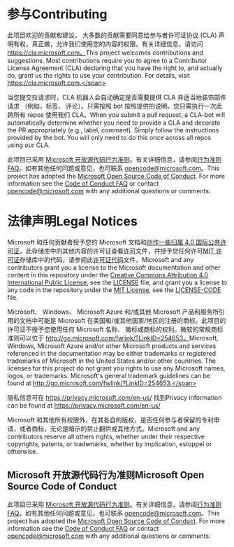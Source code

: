 # <a name="contributing"></a><span data-ttu-id="46d58-101">参与</span><span class="sxs-lookup"><span data-stu-id="46d58-101">Contributing</span></span>

<span data-ttu-id="46d58-p101">此项目欢迎的贡献和建议。 大多数的贡献需要同意给参与者许可证协议 (CLA) 声明有权，真正做，允许我们使用您的内容的权限。有关详细信息，请访问 https://cla.microsoft.com。</span><span class="sxs-lookup"><span data-stu-id="46d58-p101">This project welcomes contributions and suggestions.  Most contributions require you to agree to a Contributor License Agreement (CLA) declaring that you have the right to, and actually do, grant us the rights to use your contribution. For details, visit https://cla.microsoft.com.</span></span>

<span data-ttu-id="46d58-p102">当您提交拉请求时，CLA 机器人会自动确定是否需要提供 CLA 并适当地装饰部件请求 （例如，标签、 评论）。只需按照 bot 按照提供的说明。您只需执行一次此跨所有 repos 使用我们 CLA。</span><span class="sxs-lookup"><span data-stu-id="46d58-p102">When you submit a pull request, a CLA-bot will automatically determine whether you need to provide a CLA and decorate the PR appropriately (e.g., label, comment). Simply follow the instructions provided by the bot. You will only need to do this once across all repos using our CLA.</span></span>

<span data-ttu-id="46d58-p103">此项目已采用 [Microsoft 开放源代码行为准则](https://opensource.microsoft.com/codeofconduct/)。有关详细信息，请参阅[行为准则 FAQ](https://opensource.microsoft.com/codeofconduct/faq/)。如有其他任何问题或意见，也可联系 [opencode@microsoft.com](mailto:opencode@microsoft.com)。</span><span class="sxs-lookup"><span data-stu-id="46d58-p103">This project has adopted the [Microsoft Open Source Code of Conduct](https://opensource.microsoft.com/codeofconduct/). For more information see the [Code of Conduct FAQ](https://opensource.microsoft.com/codeofconduct/faq/) or contact [opencode@microsoft.com](mailto:opencode@microsoft.com) with any additional questions or comments.</span></span>

# <a name="legal-notices"></a><span data-ttu-id="46d58-110">法律声明</span><span class="sxs-lookup"><span data-stu-id="46d58-110">Legal Notices</span></span>

<span data-ttu-id="46d58-111">Microsoft 和任何贡献者授予您的 Microsoft 文档和[创作一些归属 4.0 国际公共许可证](https://creativecommons.org/licenses/by/4.0/legalcode)，此存储库中的其他内容的许可证查看[许可](LICENSE)文件，并授予您任何许可[MIT 许可证](https://opensource.org/licenses/MIT)存储库中的代码，请参阅此[许可证代码](LICENSE-CODE)文件。</span><span class="sxs-lookup"><span data-stu-id="46d58-111">Microsoft and any contributors grant you a license to the Microsoft documentation and other content in this repository under the [Creative Commons Attribution 4.0 International Public License](https://creativecommons.org/licenses/by/4.0/legalcode), see the [LICENSE](LICENSE) file, and grant you a license to any code in the repository under the [MIT License](https://opensource.org/licenses/MIT), see the [LICENSE-CODE](LICENSE-CODE) file.</span></span>

<span data-ttu-id="46d58-p104">Microsoft、 Windows、 Microsoft Azure 和/或其他 Microsoft 产品和服务所引用的文档中可能是 Microsoft 在美国和/或其他国家/地区的注册的商标。此项目的许可证不授予您使用任何 Microsoft 名称、 徽标或商标的权利。微软的常规商标准则可以位于 http://go.microsoft.com/fwlink/?LinkID=254653。</span><span class="sxs-lookup"><span data-stu-id="46d58-p104">Microsoft, Windows, Microsoft Azure and/or other Microsoft products and services referenced in the documentation may be either trademarks or registered trademarks of Microsoft in the United States and/or other countries. The licenses for this project do not grant you rights to use any Microsoft names, logos, or trademarks. Microsoft's general trademark guidelines can be found at http://go.microsoft.com/fwlink/?LinkID=254653.</span></span>

<span data-ttu-id="46d58-115">隐私信息可在 https://privacy.microsoft.com/en-us/ 找到</span><span class="sxs-lookup"><span data-stu-id="46d58-115">Privacy information can be found at https://privacy.microsoft.com/en-us/</span></span>

<span data-ttu-id="46d58-116">Microsoft 和其他所有权限外，在其各自的版权，是否任何参与者保留的专利申请，或者商标，无论是暗示的禁止翻供或其他方式。</span><span class="sxs-lookup"><span data-stu-id="46d58-116">Microsoft and any contributors reserve all others rights, whether under their respective copyrights, patents, or trademarks, whether by implication, estoppel or otherwise.</span></span>

## <a name="microsoft-open-source-code-of-conduct"></a><span data-ttu-id="46d58-117">Microsoft 开放源代码行为准则</span><span class="sxs-lookup"><span data-stu-id="46d58-117">Microsoft Open Source Code of Conduct</span></span>
<span data-ttu-id="46d58-p105">此项目已采用 [Microsoft 开放源代码行为准则](https://opensource.microsoft.com/codeofconduct/)。有关详细信息，请参阅[行为准则 FAQ](https://opensource.microsoft.com/codeofconduct/faq/)。如有其他任何问题或意见，也可联系 [opencode@microsoft.com](mailto:opencode@microsoft.com)。</span><span class="sxs-lookup"><span data-stu-id="46d58-p105">This project has adopted the [Microsoft Open Source Code of Conduct](https://opensource.microsoft.com/codeofconduct/). For more information see the [Code of Conduct FAQ](https://opensource.microsoft.com/codeofconduct/faq/) or contact [opencode@microsoft.com](mailto:opencode@microsoft.com) with any additional questions or comments.</span></span>

